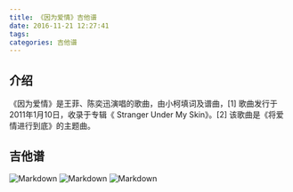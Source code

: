 ```yaml
---
title: 《因为爱情》吉他谱
date: 2016-11-21 12:27:41
tags:
categories: 吉他谱
---
```


## 介绍
《因为爱情》是王菲、陈奕迅演唱的歌曲，由小柯填词及谱曲，[1]  歌曲发行于2011年1月10日，收录于专辑《 Stranger Under My Skin》。[2]  该歌曲是《将爱情进行到底》的主题曲。
## 吉他谱
<!--more-->
![Markdown](http://i1.piimg.com/579510/f8182894e8666a4a.gif)
![Markdown](http://i1.piimg.com/579510/ad284b87e6ed1ff7.gif)
![Markdown](http://i1.piimg.com/579510/e8faffb0bd485f76.gif)
